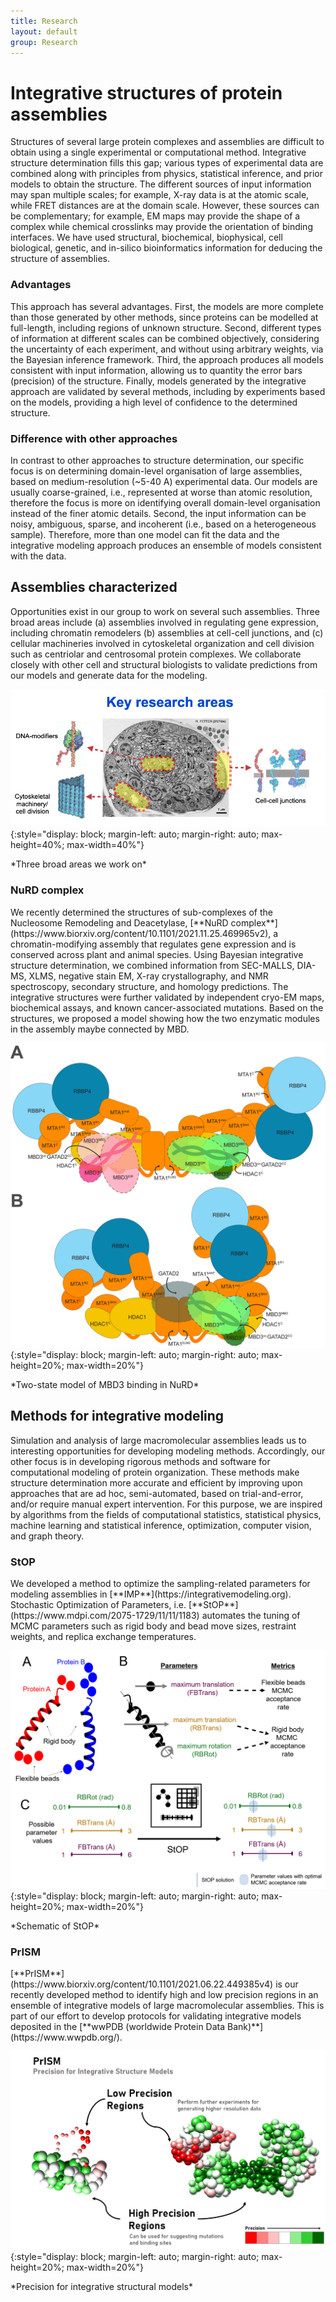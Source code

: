```yaml
---
title: Research  
layout: default
group: Research
---
```


# Integrative structures of protein assemblies 

<p class="text-justify">
Structures of several large protein complexes and assemblies are difficult to obtain using a single experimental or computational method. Integrative structure determination fills this gap; various types of experimental data are combined along with principles from physics, statistical inference, and prior models to obtain the structure. The different sources of input information may span multiple scales; for example, X-ray data is at the atomic scale, while FRET distances are at the domain scale. However, these sources can be complementary; for example, EM maps may provide the shape of a complex while chemical crosslinks may provide the orientation of binding interfaces. We have used structural, biochemical, biophysical, cell biological, genetic, and in-silico bioinformatics information for deducing the structure of assemblies. 
</p>

### Advantages <br>
<p class="text-justify">
This approach has several advantages. First, the models are more complete than those generated by other methods, since proteins can be modelled at full-length, including regions of unknown structure. Second, different types of information at different scales can be combined objectively, considering the uncertainty of each experiment, and without using arbitrary weights, via the Bayesian inference framework. Third, the approach produces all models consistent with input information, allowing us to quantity the error bars (precision) of the structure. Finally, models generated by the integrative approach are validated by several methods, including by experiments based on the models, providing a high level of confidence to the determined structure. 
</p>

### Difference with other approaches <br>
<p class="text-justify">
In contrast to other approaches to structure determination, our specific focus is on determining domain-level organisation of large assemblies, based on medium-resolution (~5-40 A) experimental data. Our models are usually coarse-grained, i.e., represented at worse than atomic resolution, therefore the focus is more on identifying overall domain-level organisation instead of the finer atomic details. Second, the input information can be noisy, ambiguous, sparse, and incoherent (i.e., based on a heterogeneous sample). Therefore, more than one model can fit the data and the integrative modeling approach produces an ensemble of models consistent with the data.  
</p>

## Assemblies characterized <br> 
<p class="text-justify">
Opportunities exist in our group to work on several such assemblies. Three broad areas include (a) assemblies involved in regulating gene expression, including chromatin remodelers (b) assemblies at cell-cell junctions, and (c) cellular machineries involved in cytoskeletal organization and cell division such as centriolar and centrosomal protein complexes. We collaborate closely with other cell and structural biologists to validate predictions from our models and generate data for the modeling.
</p>

![Key areas](/static/img/researchpics/key_areas.png){:style="display: block; margin-left: auto; margin-right: auto; max-height=40%; max-width=40%"}
<p class="text-center">*Three broad areas we work on*</p>


### NuRD complex
<p class="text-justify">
We recently determined the structures of sub-complexes of the Nucleosome Remodeling and Deacetylase, [**NuRD complex**](https://www.biorxiv.org/content/10.1101/2021.11.25.469965v2), a chromatin-modifying assembly that regulates gene expression and is conserved across plant and animal species. Using Bayesian integrative structure determination, we combined information from SEC-MALLS, DIA-MS, XLMS, negative stain EM, X-ray crystallography, and NMR spectroscopy, secondary structure, and homology predictions. The integrative structures were further validated by independent cryo-EM maps, biochemical assays, and known cancer-associated mutations. Based on the structures, we proposed a model showing how the two enzymatic modules in the assembly maybe connected by MBD.  
</p>

![NuRD two-states](/static/img/researchpics/two_states_nurd.png){:style="display: block; margin-left: auto; margin-right: auto; max-height=20%; max-width=20%"}
<p class="text-center">*Two-state model of MBD3 binding in NuRD*</p>


##  Methods for integrative modeling  
<p class="text-justify">
Simulation and analysis of large macromolecular assemblies leads us to interesting opportunities for developing modeling methods. Accordingly, our other focus is in developing rigorous methods and software for computational modeling of protein organization. These methods make structure determination more accurate and efficient by improving upon approaches that are ad hoc, semi-automated, based on trial-and-error, and/or require manual expert intervention. For this purpose, we are inspired by algorithms from the fields of computational statistics, statistical physics, machine learning and statistical inference, optimization, computer vision, and graph theory.
</p>

### StOP

<p class="text-justify">
We developed a method to optimize the sampling-related parameters for modeling assemblies in [**IMP**](https://integrativemodeling.org). Stochastic Optimization of Parameters, i.e. [**StOP**](https://www.mdpi.com/2075-1729/11/11/1183) automates the tuning of MCMC parameters such as rigid body and bead move sizes, restraint weights, and replica exchange temperatures. 
</p>

![STOP](/static/img/researchpics/stop.png){:style="display: block; margin-left: auto; margin-right: auto; max-height=20%; max-width=20%"}
<p class="text-center">*Schematic of StOP*</p>

### PrISM

<p class="text-justify">
[**PrISM**](https://www.biorxiv.org/content/10.1101/2021.06.22.449385v4) is our recently developed method to identify high and low precision regions in an ensemble of integrative models of large macromolecular assemblies. This is part of our effort to develop protocols for validating integrative models deposited in the [**wwPDB (worldwide Protein Data Bank)**](https://www.wwpdb.org/).
</p>

![PrISM](/static/img/researchpics/prism.png){:style="display: block; margin-left: auto; margin-right: auto; max-height=20%; max-width=20%"}
<p class="text-center">*Precision for integrative structural models*</p>

